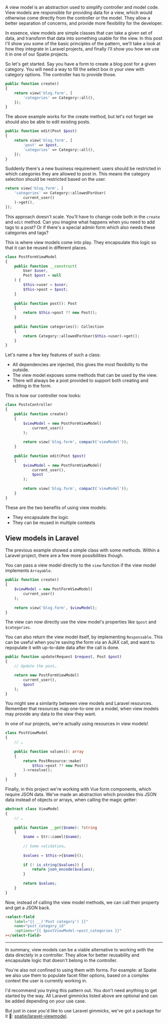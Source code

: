 A view model is an abstraction used to simplify controller and model code.
View models are responsible for providing data for a view, 
which would otherwise come directly from the controller or the model.
They allow a better separation of concerns, and provide more flexibility for the developer.

In essence, view models are simple classes that can take a given set of data, 
and transform that data into something usable for the view.
In this post I'll show you some of the basic principles of the pattern, 
we'll take a look at how they integrate in Laravel projects,
and finally I'll show you how we use it in one of our Spatie projects.

So let's get started. 
Say you have a form to create a blog post for a given category.
You will need a way to fill the select box in your view with category options. 
The controller has to provide those.

```php
public function create()
{
    return view('blog.form', [
        'categories' => Category::all(),
    ]);
}
```
 
The above example works for the create method, 
but let's not forget we should also be able to edit existing posts.

```php
public function edit(Post $post)
{
    return view('blog.form', [
        'post' => $post,
        'categories' => Category::all(),
    ]);
}
```

Suddenly there's a new business requirement: 
users should be restricted in which categories they are allowed to post in.
This means the category selection should be restricted based on the user.

```php
return view('blog.form', [
    'categories' => Category::allowedForUser(
        current_user()
    )->get(),
]);
```

This approach doesn't scale. 
You'll have to change code both in the `create` and `edit` method.
Can you imagine what happens when you need to add tags to a post?
Or if there's a special admin form which also needs these categories and tags?

This is where view models come into play. 
They encapsulate this logic so that it can be reused in different places.

```php
class PostFormViewModel
{
    public function __construct(
        User $user, 
        Post $post = null
    ) {
        $this->user = $user;
        $this->post = $post;
    }
    
    public function post(): Post
    {
        return $this->post ?? new Post();
    }
    
    public function categories(): Collection
    {
        return Category::allowedForUser($this->user)->get();
    }
}
```

Let's name a few key features of such a class:

- All dependencies are injected, this gives the most flexibility to the outside.
- The view model exposes some methods that can be used by the view.
- There will always be a post provided to support both creating and editing in the form.

This is how our controller now looks:

```php
class PostsController
{
    public function create()
    {
        $viewModel = new PostFormViewModel(
            current_user()
        );
        
        return view('blog.form', compact('viewModel'));
    }
    
    public function edit(Post $post)
    {
        $viewModel = new PostFormViewModel(
            current_user(), 
            $post
        );
    
        return view('blog.form', compact('viewModel'));
    }
}
```

These are the two benefits of using view models: 

- They encapsulate the logic
- They can be reused in multiple contexts

## View models in Laravel

The previous example showed a simple class with some methods. 
Within a Laravel project, there are a few more possibilities though.

You can pass a view model directly to the `view` function if the view model implements `Arrayable`. 

```php
public function create()
{
    $viewModel = new PostFormViewModel(
        current_user()
    );
    
    return view('blog.form', $viewModel);
}
```

The view can now directly use the view model's properties like `$post` and `$categories`.

You can also return the view model itself, by implementing `Responsable`. 
This can be useful when you're saving the form via an AJAX call, 
and want to repopulate it with up-to-date data after the call is done. 

```php
public function update(Request $request, Post $post)
{
    // Update the post…

    return new PostFormViewModel(
        current_user(),
        $post
    );
}
```

You might see a similarity between view models and Laravel resources.
Remember that resources map one-to-one on a model, when view models may provide any data to the view they want.

In one of our projects, we're actually using resources in view models!

```php
class PostViewModel
{
    // …
    
    public function values(): array
    {
        return PostResource::make(
            $this->post ?? new Post()
        )->resolve();
    }
}
```

Finally, in this project we're working with Vue form components, which require JSON data.
We've made an abstraction which provides this JSON data instead of objects or arrays, 
when calling the magic getter:

```php
abstract class ViewModel
{
    // …
    
    public function __get($name): ?string
    {
        $name = Str::camel($name);
    
        // Some validation…
    
        $values = $this->{$name}();
    
        if (! is_string($values)) {
            return json_encode($values);
        }
    
        return $values;
    }
}
```

Now, instead of calling the view model methods, we can call their property and get a JSON back.

```html
<select-field
    label="{{ __('Post category') }}"
    name="post_category_id"
    :options="{{ $postViewModel->post_categories }}"
></select-field>
```

---

In summary, view models can be a viable alternative to working with the data directely in a controller.
They allow for better reusability and encapsulate logic that doesn't belong in the controller. 

You're also not confined to using them with forms. 
For example: at Spatie we also use them to populate facet filter options, 
based on a complex context the user is currently working in.

I'd recommend you trying this pattern out. 
You don't need anything to get started by the way. 
All Laravel gimmicks listed above are optional and can be added depending on your use case.

But just in case you'd like to use Laravel gimmicks, we've got a package for it 🤗: 
[spatie/laravel-viewmodel](*https://github.com/spatie/laravel-viewmodel).
